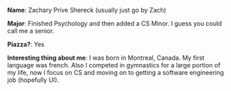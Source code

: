 **Name**: Zachary Prive Shereck (usually just go by Zach)

**Major**: Finished Psychology and then added a CS Minor. I guess you could call me a senior.

**Piazza?**: Yes

**Interesting thing about me**: I was born in Montreal, Canada. My first language was french. Also I competed in gymnastics for a large portion of my life, now I focus on CS and moving on to getting a software engineering job (hopefully UI).
